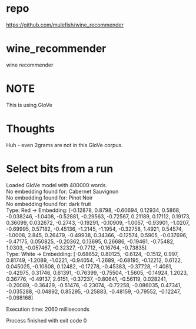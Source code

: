 # repo
https://github.com/mulefish/wine_recommender  

# wine_recommender
wine recommender

# NOTE
This is using GloVe 
 
# Thoughts
Huh - even 2grams are not in this GloVe corpus.   

# Select bits from a run
Loaded GloVe model with 400000 words.    
No embedding found for: Cabernet Sauvignon     
No embedding found for: Pinot Noir     
No embedding found for: dark fruit    
Type: Red -> Embedding: [-0.12878, 0.8798, -0.60694, 0.12934, 0.5868, -0.038246, -1.0408, -0.52881, -0.29563, -0.72567, 0.21189, 0.17112, 0.19173, 0.36099, 0.032672, -0.2743, -0.19291, -0.10909, -1.0057, -0.93901, -1.0207, -0.69995, 0.57182, -0.45136, -1.2145, -1.1954, -0.32758, 1.4921, 0.54574, -1.0008, 2.845, 0.26479, -0.49938, 0.34366, -0.12574, 0.5905, -0.037696, -0.47175, 0.050825, -0.20362, 0.13695, 0.26686, -0.19461, -0.75482, 1.0303, -0.057467, -0.32327, -0.7712, -0.16764, -0.73835]   
Type: White -> Embedding: [-0.68652, 0.80125, -0.6124, -0.1512, 0.997, 0.81749, -1.2089, -1.0221, -0.94054, -1.2689, -0.68195, -0.12212, 0.6122, 0.045025, -0.10808, 0.12482, -0.17278, -0.45383, -0.37728, -1.4081, -0.42975, 0.31746, 0.61391, -0.76399, -0.75504, -1.5605, -0.14924, 1.2023, 0.36776, -0.49137, 2.6151, -0.37237, -0.80641, -0.56119, 0.028241, -0.20089, -0.36429, -0.51476, -0.23074, -0.72258, -0.086035, 0.47341, -0.035288, -0.04892, 0.85295, -0.25883, -0.48159, -0.79552, -0.12247, -0.098168]   

Execution time: 2060 milliseconds

Process finished with exit code 0

